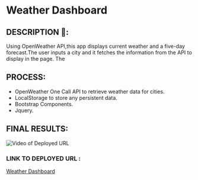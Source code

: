 # Weather Dashboard

## DESCRIPTION 📖:
Using OpenWeather API,this app displays current weather and a five-day forecast.The user inputs a city and it fetches the information from the API to display in the page. The 

## PROCESS:
* OpenWeather One Call API to retrieve weather data for cities.
* LocalStorage to store any persistent data.
* Bootstrap Components.
* Jquery.
 


## FINAL RESULTS:
![Video of Deployed URL]()


### LINK TO DEPLOYED URL :
[Weather Dashboard](https://abanae.github.io/Weather-Dashboard/)
